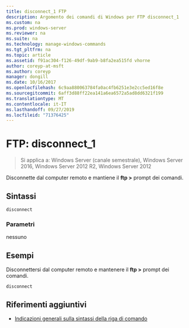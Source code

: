 ```yaml
---
title: disconnect_1 FTP
description: Argomento dei comandi di Windows per FTP disconnect_1
ms.custom: na
ms.prod: windows-server
ms.reviewer: na
ms.suite: na
ms.technology: manage-windows-commands
ms.tgt_pltfrm: na
ms.topic: article
ms.assetid: f91ac304-f126-49df-9ab9-b8fa2ea515fd vhorne
author: coreyp-at-msft
ms.author: coreyp
manager: dongill
ms.date: 10/16/2017
ms.openlocfilehash: 6c9aa880063784fa0ac4fb6251e3e2cc5ed16f8e
ms.sourcegitcommit: 6aff3d88ff22ea141a6ea6572a5ad8dd6321f199
ms.translationtype: MT
ms.contentlocale: it-IT
ms.lasthandoff: 09/27/2019
ms.locfileid: "71376425"
---
```

# <a name="ftp-disconnect_1"></a>FTP: disconnect_1

>Si applica a: Windows Server (canale semestrale), Windows Server 2016, Windows Server 2012 R2, Windows Server 2012

Disconnette dal computer remoto e mantiene il **ftp >** prompt dei comandi.   
## <a name="syntax"></a>Sintassi  
```  
disconnect  
```  
### <a name="parameters"></a>Parametri  
nessuno  
## <a name="BKMK_Examples"></a>Esempi  
Disconnettersi dal computer remoto e mantenere il **ftp >** prompt dei comandi.  
```  
disconnect  
```  
## <a name="additional-references"></a>Riferimenti aggiuntivi  
-   [Indicazioni generali sulla sintassi della riga di comando](command-line-syntax-key.md)  
